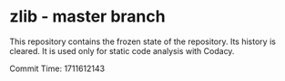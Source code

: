 # zlib - master branch

This repository contains the frozen state of the repository.
Its history is cleared. It is used only for static code
analysis with Codacy.

Commit Time: 1711612143